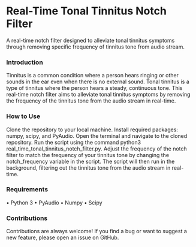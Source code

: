 # Real-Time Tonal Tinnitus Notch Filter
A real-time notch filter designed to alleviate tonal tinnitus symptoms through removing specific frequency of tinnitus tone from audio stream.

<h3>Introduction</h3>
Tinnitus is a common condition where a person hears ringing or other sounds in the ear even when there is no external sound. Tonal tinnitus is a type of tinnitus where the person hears a steady, continuous tone. This real-time notch filter aims to alleviate tonal tinnitus symptoms by removing the frequency of the tinnitus tone from the audio stream in real-time.

<h3>How to Use</h3>
Clone the repository to your local machine.
Install required packages: numpy, scipy, and PyAudio.
Open the terminal and navigate to the cloned repository.
Run the script using the command python3 real_time_tonal_tinnitus_notch_filter.py.
Adjust the frequency of the notch filter to match the frequency of your tinnitus tone by changing the notch_frequency variable in the script.
The script will then run in the background, filtering out the tinnitus tone from the audio stream in real-time.

<h3>Requirements</h3>
• Python 3
• PyAudio
• Numpy
• Scipy

<h3>Contributions</h3>
Contributions are always welcome! If you find a bug or want to suggest a new feature, please open an issue on GitHub.
